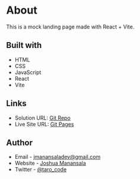 # About

This is a mock landing page made with React + Vite.

## Built with

- HTML
- CSS
- JavaScript
- React
- Vite

## Links

- Solution URL: [Git Repo](https://github.com/T4R0TARO/react-landing-page)
- Live Site URL: [Git Pages](https://t4r0taro.github.io/react-landing-page/)

## Author

- Email - jmanansaladev@gmail.com
- Website - [Joshua Manansala](https://github.com/T4R0TARO)
- Twitter - [@taro_code](https://twitter.com/taro_code)
